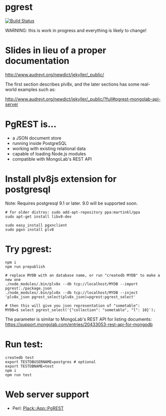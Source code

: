 pgrest
======

[![Build Status](https://travis-ci.org/clkao/pgrest.png?branch=master)](https://travis-ci.org/clkao/pgrest)

WARNING: this is work in progress and everything is likely to change!

# Slides in lieu of a proper documentation

<http://www.audreyt.org/newdict/jekyller/_public/>

The first section describes plv8x, and the later sections has some real-world
examples such as:

<http://www.audreyt.org/newdict/jekyller/_public/?full#pgrest-mongolab-api-server>

# PgREST is...

* a JSON document store
* running inside PostgreSQL
* working with existing relational data
* capable of loading Node.js modules
* compatible with MongoLab's REST API

# Install plv8js extension for postgresql

Note: Requires postgresql 9.1 or later.  9.0 will be supported soon.

```
# for older distros: sudo add-apt-repository ppa:martinkl/ppa
sudo apt-get install libv8-dev

sudo easy_install pgxnclient
sudo pgxn install plv8
```

# Try pgrest:

```
npm i
npm run prepublish

# replace MYDB with an database name, or run "createdb MYDB" to make a new one
./node_modules/.bin/plv8x --db tcp://localhost/MYDB --import pgrest:./package.json
./node_modules/.bin/plv8x --db tcp://localhost/MYDB --inject 'plv8x_json pgrest_select(plv8x_json)=pgrest:pgrest_select'

# then this will give you json representation of "sometable":
MYDB=$ select pgrest_select('{"collection": "sometable", "l": 10}');
```

The parameter is similar to MongoLab's REST API for listing documents:
https://support.mongolab.com/entries/20433053-rest-api-for-mongodb

# Run test:

```
createdb test
export TESTDBUSERNAME=postgres # optional
export TESTDBNAME=test
npm i
npm run test
```

# Web server support

* Perl: [Plack::App::PgREST](https://github.com/clkao/Plack-App-PgREST)

